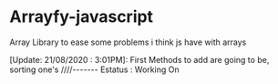 # Arrayfy-javascript
Array Library to ease some problems i think js have with arrays

[Update: 21/08/2020 : 3:01PM]: First Methods to add are going to be, sorting one's ////------- Estatus : Working On
